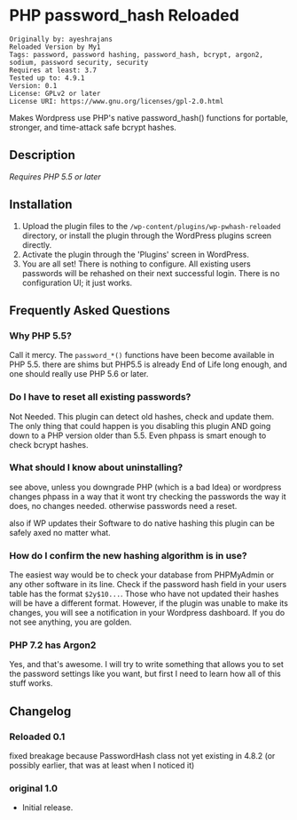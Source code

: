 # PHP password_hash Reloaded
~~~
Originally by: ayeshrajans
Reloaded Version by My1
Tags: password, password hashing, password_hash, bcrypt, argon2, sodium, password security, security
Requires at least: 3.7
Tested up to: 4.9.1
Version: 0.1
License: GPLv2 or later
License URI: https://www.gnu.org/licenses/gpl-2.0.html
~~~
Makes Wordpress use PHP's native password_hash() functions for portable, stronger, and time-attack safe bcrypt hashes.

## Description

*Requires PHP 5.5 or later*


## Installation

1. Upload the plugin files to the `/wp-content/plugins/wp-pwhash-reloaded` directory, or install the plugin through the WordPress plugins screen directly.
1. Activate the plugin through the 'Plugins' screen in WordPress.
1. You are all set! There is nothing to configure. All existing users passwords will be rehashed on their next successful login. There is no configuration UI; it just works.


## Frequently Asked Questions

### Why PHP 5.5?

Call it mercy. The `password_*()` functions have been become available in PHP 5.5. there are shims but PHP5.5 is already End of Life long enough, and one should really use PHP 5.6 or later.

### Do I have to reset all existing passwords?

Not Needed. This plugin can detect old hashes, check and update them.
The only thing that could happen is you disabling this plugin AND going down to a PHP version older than 5.5. Even phpass is smart enough to check bcrypt hashes.

### What should I know about uninstalling?

see above, unless you downgrade PHP (which is a bad Idea) or wordpress changes phpass in a way that it wont try checking the passwords the way it does, no changes needed. otherwise passwords need a reset.

also if WP updates their Software to do native hashing this plugin can be safely axed no matter what.

### How do I confirm the new hashing algorithm is in use?

The easiest way would be to check your database from PHPMyAdmin or any other software in its line. Check if the password
hash field in your users table has the format `$2y$10...`. Those who have not updated their hashes will be have a different
format. However, if the plugin was unable to make its changes, you will see a notification in your Wordpress dashboard.
If you do not see anything, you are golden.

### PHP 7.2 has Argon2

Yes, and that's awesome. I will try to write something that allows you to set the password settings like you want, but first I need to learn how all of this stuff works.


## Changelog

### Reloaded 0.1
fixed breakage because PasswordHash class not yet existing in 4.8.2 (or possibly earlier, that was at least when I noticed it)

### original 1.0
* Initial release.
